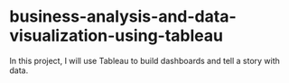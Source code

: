 # business-analysis-and-data-visualization-using-tableau
In this project, I will use Tableau to build dashboards and tell a story with data.
